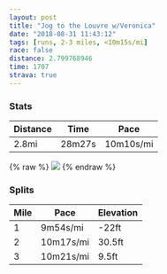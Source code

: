 ```yaml
---
layout: post
title: "Jog to the Louvre w/Veronica"
date: "2018-08-31 11:43:12"
tags: [runs, 2-3 miles, <10m15s/mi]
race: false
distance: 2.799768946
time: 1707
strava: true
---
```


### Stats

| Distance | Time | Pace |
|----------|------|------|
|2.8mi|28m27s|10m10s/mi|

{% raw %}
<img src='https://maps.googleapis.com/maps/api/staticmap?maptype=roadmap&path=enc:qrfiHg`lMnI`Mh\l\dHrCaCzJcDM{DdRYxCnBrAaF~Vj@|AmD`[{FcBwBfDmDvRyBaEg@}HhJgVN_FpCmIiDoFnAoO}@iGjFgV&key=AIzaSyC1MId7bFpkLXNAaYhBSTb8jLyiSqzbDtM&size=800x800&markers=color:yellow|label:S|48.86329,2.36052&markers=color:green|label:F|48.859710000000014,2.3523899999999993'>
{% endraw %}

### Splits

| Mile | Pace | Elevation |
|------|------|-----------|
|1|9m54s/mi|-22ft|
|2|10m17s/mi|30.5ft|
|3|10m21s/mi|9.5ft|
